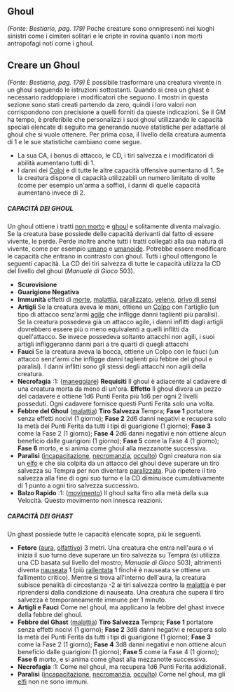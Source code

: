 ## **Ghoul**

_(Fonte: Bestiario, pag. 179)_ Poche creature sono onnipresenti nei luoghi
sinistri come i cimiteri solitari e le cripte in rovina quanto i non morti
antropofagi noti come i ghoul.

## **Creare un Ghoul**

_(Fonte: Bestiario, pag. 179)_ È possibile trasformare una creatura vivente in
un ghoul seguendo le istruzioni sottostanti. Quando si crea un ghast è
necessario raddoppiare i modificatori che seguono. I mostri in questa sezione
sono stati creati partendo da zero, quindi i loro valori non corrispondono con
precisione a quelli forniti da queste indicazioni. Se il GM ha tempo, è
preferibile che personalizzi i suoi ghoul utilizzando le capacità speciali
elencate di seguito ma generando nuove statistiche per adattarle al ghoul che si
vuole ottenere. Per prima cosa, il livello della creatura aumenta di 1 e le sue
statistiche cambiano come segue.

- La sua CA, i bonus di attacco, le CD, i tiri salvezza e i modificatori di
  abilità aumentano tutti di 1.
- I danni dei [Colpi](/azioni/base/colpire) e di tutte le altre capacità
  offensive aumentano di 1. Se la creatura dispone di capacità utilizzabili un
  numero limitato di volte (come per esempio un'arma a soffio), i danni di
  quelle capacità aumentano invece di 2.

##### CAPACITÀ DEI GHOUL

Un ghoul ottiene i tratti [non morto](/tratti/non-morto) e
[ghoul](/tratti/ghoul) e solitamente diventa malvagio. Se la creatura base
possiede delle capacità derivanti dal fatto di essere vivente, le perde. Perde
inoltre anche tutti i tratti collegati alla sua natura di vivente, come per
esempio [umano](/tratti/umano) e [umanoide](/tratti/umanoide). Potrebbe essere
modificare le capacità che entrano in contrasto con ghoul. Tutti i ghoul
ottengono le seguenti capacità. La CD dei tiri salvezza di tutte le capacità
utilizza la CD del livello del ghoul (_Manuale di Gioco_ 503).

- **Scurovisione**
- **Guarigione Negativa**
- **Immunità** effetti di [morte](/tratti/morte), [malattia](/tratti/malattia),
  [paralizzato](/condizioni/paralizzato), [veleno](/tratti/veleno),
  [privo di sensi](/condizioni/privo-di-sensi)
- **Artigli** Se la creatura aveva le mani, ottiene un
  [Colpo](/azioni/base/colpire) con l'artiglio (un tipo di attacco senz'armi
  [agile](/tratti/agile) che infligge danni taglienti più paralisi). Se la
  creatura possedeva già un attacco agile, i danni inflitti dagli artigli
  dovrebbero essere più o meno equivalenti a quelli inflitti da quell'attacco.
  Se invece possedeva soltanto attacchi non agili, i suoi artigli infliggeranno
  danni pari a tre quarti di quegli attacchi
- **Fauci** Se la creatura aveva la bocca, ottiene un Colpo con le fauci (un
  attacco senz'armi che infligge danni taglienti più febbre del ghoul e
  paralisi). I danni inflitti sono gli stessi degli attacchi non agili della
  creatura.
- **Necrofagia** :1: ([maneggiare](/tratti/maneggiare)) **Requisiti** Il ghoul è
  adiacente al cadavere di una creatura morta da meno di un'ora. **Effetto** Il
  ghoul divora un pezzo del cadavere e ottiene 1d6 Punti Ferita più 1d6 per ogni
  2 livelli posseduti. Ogni cadavere fornisce questi Punti Ferita solo una
  volta.
- **Febbre del Ghoul** ([malattia](/tratti/malattia)) **Tiro Salvezza** Tempra;
  **Fase 1** portatore senza effetti nocivi (1 giorno); **Fase 2** 2d6 danni
  negativi e recupera solo la metà dei Punti Ferita da tutti i tipi di
  guarigione (1 giorno); **Fase 3** come la Fase 2 (1 giorno); **Fase 4** 2d6
  danni negativi e non ottiene alcun beneficio dalle guarigioni (1 giorno);
  **Fase 5** come la Fase 4 (1 giorno); **Fase 6** morto, e si anima come ghoul
  alla mezzanotte successiva.
- **Paralisi** ([incapacitazione](/tratti/incapacitazione),
  [necromanzia](/tratti/necromanzia), [occulto](/tratti/occulto)) Ogni creatura
  non sia un [elfo](/tratti/elfo) e che sia colpita da un attacco del ghoul deve
  superare un tiro salvezza su Tempra per non diventare
  [paralizzata](/condizioni/paralizzato). Può ripetere il tiro salvezza alla
  fine di ogni suo turno e la CD diminuisce cumulativamente di 1 punto a ogni
  tiro salvezza successivo.
- **Balzo Rapido** :1: ([movimento](/tratti/movimento)) Il ghoul salta fino alla
  metà della sua Velocità. Questo movimento non innesca reazioni.

##### CAPACITÀ DEI GHAST

Un ghast possiede tutte le capacità elencate sopra, più le seguenti.

- **Fetore** ([aura](/tratti/aura), [olfattivo](/tratti/olfattivo)) 3 metri. Una
  creatura che entra nell'aura o vi inizia il suo turno deve superare un tiro
  salvezza su Tempra (si utilizza una CD basata sul livello del mostro; _Manuale
  di Gioco_ 503), altrimenti diventa [nauseata](/condizioni/nauseato) 1 (più
  [rallentata](/condizioni/rallentato) 1 finché è nauseata se ottiene un
  fallimento critico). Mentre si trova all'interno dell'aura, la creatura
  subisce penalità di circostanza -2 ai tiri salvezza contro la
  [malattia](/tratti/malattia) e per riprendersi dalla condizione di nauseata.
  Una creatura che supera il tiro salvezza è temporaneamente immune per 1
  minuto.
- **Artigli e Fauci** Come nel ghoul, ma applicano la febbre del ghast invece
  della febbre del ghoul.
- **Febbre del Ghast** ([malattia](/tratti/malattia)) **Tiro Salvezza** Tempra;
  **Fase 1** portatore senza effetti nocivi (1 giorno); **Fase 2** 3d8 danni
  negativi e recupera solo la metà dei Punti Ferita da tutti i tipi di
  guarigione (1 giorno); **Fase 3** come la Fase 2 (1 giorno); **Fase 4** 3d8
  danni negativi e non ottiene alcun beneficio dalle guarigioni (1 giorno);
  **Fase 5** come la Fase 4 (1 giorno); **Fase 6** morto, e si anima come ghast
  alla mezzanotte successiva.
- **Necrofagia** :1: Come nel ghoul, ma recupera 1d6 Punti Ferita addizionali.
- **Paralisi** ([incapacitazione](/tratti/incapacitazione),
  [necromanzia](/tratti/necromanzia), [occulto](/tratti/occulto)) Come nel
  ghoul, ma gli [elfi](/tratti/elfo) non ne sono immuni.
